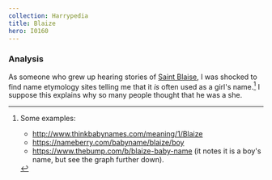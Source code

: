 ```yaml
---
collection: Harrypedia
title: Blaize
hero: I0160
---
```



### Analysis


As someone who grew up hearing stories of [Saint Blaise], I was shocked to
find name etymology sites telling me that it *is* often used as a girl's
name.[^220705-7]  I suppose this explains why so many people thought
that he was a she. 

[Saint Blaise]: https://en.wikipedia.org/wiki/Saint_Blaise

[^220705-7]: Some examples:
    * http://www.thinkbabynames.com/meaning/1/Blaize
    * https://nameberry.com/babyname/blaize/boy
    * https://www.thebump.com/b/blaize-baby-name (it notes it is a boy's name, but see the graph further down).

